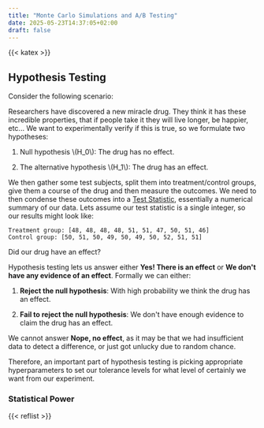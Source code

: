 ```yaml
---
title: "Monte Carlo Simulations and A/B Testing"
date: 2025-05-23T14:37:05+02:00
draft: false
---
```

{{< katex >}}

## Hypothesis Testing

Consider the following scenario:

Researchers have discovered a new miracle drug. They think it has these incredible properties, that if people take it they will live longer, be happier, etc... We want to experimentally verify if this is true, so we formulate two hypotheses:

1. Null hypothesis \\(H_0\\): The drug has no effect.

2. The alternative hypothesis \\(H_1\\): The drug has an effect.

We then gather some test subjects, split them into treatment/control groups, give them a course of the drug and then measure the outcomes. We need to then condense these outcomes into a [Test Statistic](https://www.ncl.ac.uk/webtemplate/ask-assets/external/maths-resources/statistics/hypothesis-testing/test-statistic.html), essentially a numerical summary of our data. Lets assume our test statistic is a single integer, so our results might look like:

```text
Treatment group: [48, 48, 48, 48, 51, 51, 47, 50, 51, 46]
Control group: [50, 51, 50, 49, 50, 49, 50, 52, 51, 51]
```

Did our drug have an effect?

Hypothesis testing lets us answer either **Yes! There is an effect** or **We don't have any evidence of an effect**. Formally we can either:

1. **Reject the null hypothesis**: With high probability we think the drug has an effect.

2. **Fail to reject the null hypothesis**: We don't have enough evidence to claim the drug has an effect.

We cannot answer **Nope, no effect**, as it may be that we had insufficient data to detect a difference, or just got unlucky due to random chance.

Therefore, an important part of hypothesis testing is picking appropriate hyperparameters to set our tolerance levels for what level of certainly we want from our experiment.

### Statistical Power





<!-- Our data is a sequence of test statistics sampled from two distributions. So we can represent our data as two sequences: \\(x_1, x_2, ..., x_n \sim F_1\\) and \\(y_1, y_2, ..., y_m \sim F_2\\). Due to the randomness inherent in sampling, it is possible that even if the distributions are the same we end up with very different samples.  -->


<!-- Well I created this data by sampling from a normal distribution with mean 50 and variance 2, so the answer should be no.  -->


<!-- TODO: Experimental Design continuation. Think makes sense to start with experimental design, hypothesis testing, then statistical power, then MC methods.

## Monte Carlo Methods

TODO: Explain motivation behind their use.

## A/B Testing

TODO: Explain use cases of A/B testing

### Experimental Design

TODO: Experimental design given 1. we want to detect a minimum effect size 2. what sample size do we need to have a good chance of detecting this minimum effect

## Hypothesis Testing and Types of Errors

TODO: What is hypothesis testing? False positive vs False negative.

### Statistical Power

The minimum effect size we want to be able to detect is a hyperparameter that needs to be selected prior to starting an experiment. This is often a judgement call, and is required in order to answer the question: What sample size do we need to have a good chance of detecting the minimum effect? -->

{{< reflist >}}
